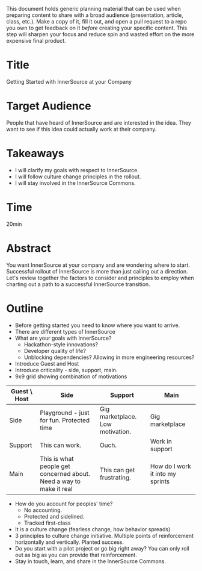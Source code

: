 This document holds generic planning material that can be used when preparing content to share with a broad audience (presentation, article, class, etc.).
Make a copy of it, fill it out, and open a pull request to a repo you own to get feedback on it _before_ creating your specific content.
This step will sharpen your focus and reduce spin and wasted effort on the more expensive final product.

# Title

Getting Started with InnerSource at your Company

# Target Audience

People that have heard of InnerSource and are interested in the idea.
They want to see if this idea could actually work at their company.

# Takeaways

* I will clarify my goals with respect to InnerSource.
* I will follow culture change principles in the rollout.
* I will stay involved in the InnerSource Commons.

# Time

20min

# Abstract

You want InnerSource at your company and are wondering where to start.
Successful rollout of InnerSource is more than just calling out a direction.
Let's review together the factors to consider and principles to employ when charting out a path to a successful InnerSource transition.

# Outline

* Before getting started you need to know where you want to arrive.
* There are different types of InnerSource
* What are your goals with InnerSource?
  * Hackathon-style innovations?
  * Developer quality of life?
  * Unblocking dependencies? Allowing in more engineering resources?
* Introduce Guest and Host
* Introduce criticality - side, support, main.
* 9x9 grid showing combination of motivations

| Guest \ Host | Side | Support | Main |
|--------------|------|---------|------|
| Side         | Playground - just for fun.  Protected time | Gig marketplace.  Low motivation. | Gig marketplace |
| Support      | This can work. | Ouch.  | Work in support |
| Main         | This is what people get concerned about.  Need a way to make it real | This can get frustrating. | How do I work it into my sprints | 

* How do you account for peoples' time?
  * No accounting.
  * Protected and sidelined.
  * Tracked first-class
* It is a culture change (fearless change, how behavior spreads)
* 3 principles to culture change initiative.  Multiple points of reinforcement horizontally and vertically.  Planted success.
* Do you start with a pilot project or go big right away?  You can only roll out as big as you can provide that reinforcement.
* Stay in touch, learn, and share in the InnerSource Commons.
